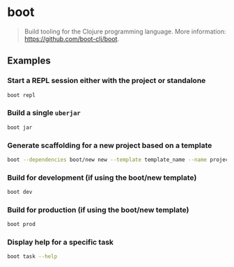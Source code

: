 # boot

> Build tooling for the Clojure programming language. More information: <https://github.com/boot-clj/boot>.

## Examples

### Start a REPL session either with the project or standalone

```bash
boot repl
```

### Build a single `uberjar`

```bash
boot jar
```

### Generate scaffolding for a new project based on a template

```bash
boot --dependencies boot/new new --template template_name --name project_name
```

### Build for development (if using the boot/new template)

```bash
boot dev
```

### Build for production (if using the boot/new template)

```bash
boot prod
```

### Display help for a specific task

```bash
boot task --help
```
